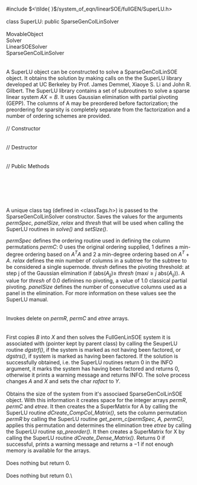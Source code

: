 \
\#include $<\tilde{
}$/system_of_eqn/linearSOE/fullGEN/SuperLU.h$>$\
\
class SuperLU: public SparseGenColLinSolver\
\
MovableObject\
Solver\
LinearSOESolver\
SparseGenColLinSolver\
\
\
A SuperLU object can be constructed to solve a SparseGenColLinSOE
object. It obtains the solution by making calls on the the SuperLU
library developed at UC Berkeley by Prof. James Demmel, Xiaoye S. Li and
John R. Gilbert. The SuperLU library contains a set of subroutines to
solve a sparse linear system $AX=B$. It uses Gaussian elimination with
partial pivoting (GEPP). The columns of A may be preordered before
factorization; the preordering for sparsity is completely separate from
the factorization and a number of ordering schemes are provided.\
\
// Constructor\
\
\
// Destructor\
\
\
// Public Methods\
\
\
\
\
\
\
A unique class tag (defined in $<$classTags.h$>$) is passed to the
SparseGenColLinSolver constructor. Saves the values for the arguments
*permSpec*, *panelSize*, *relax* and *thresh* that will be used when
calling the SuperLU routines in *solve()* and *setSize()*.

*permSpec* defines the ordering routine used in defining the column
permutations *permC*: $0$ uses the original ordering supplied, $1$
defines a min-degree ordering based on $A^TA$ and $2$ a min-degree
ordering based on $A^T + A$. *relax* defines the min number of columns
in a subtree for the subtree to be considered a single supernode.
*thresh* defines the pivoting threshold: at step j of the Gaussian
elimination if (abs$(A_{jj}) \ge$ *thresh* (max$i \ge j$ abs($A_{ij}$)).
A value for *thresh* of $0.0$ definines no pivoting, a value of $1.0$
classical partial pivoting. *panelSize* defines the number of
consecutive columns used as a panel in the elimination. For more
information on these values see the SuperLU manual.\
\
\
Invokes delete on *permR*, *permC* and *etree* arrays.\
\
\
First copies $B$ into $X$ and then solves the FullGenLinSOE system it is
associated with (pointer kept by parent class) by calling the SeuperLU
routine *dgstrf()*, if the system is marked as not having been factored,
or *dgstrs()*, if system is marked as having been factored. If the
solution is successfully obtained, i.e. the SuperLU routines return $0$
in the INFO argument, it marks the system has having been factored and
returns $0$, otherwise it prints a warning message and returns INFO. The
solve process changes $A$ and $X$ and sets the char *rafact* to *Y*.\
\
Obtains the size of the system from it's associaed SparseGenColLinSOE
object. With this information it creates space for the integer arrays
*permR*, *permC* and *etree*. It then creates the a SuperMatrix for A by
calling the SuperLU routine *dCreate_CompCol_Matrix()*, sets the column
permutation *permR* by calling the SuperLU routine *get_perm_c(permSpec,
A, permC)*, applies this permutation and determines the elimination tree
*etree* by calling the SuperLU routine *sp_preorder()*. It then creates
a SuperMatrix for X by calling the SuperLU routine
*dCreate_Dense_Matrix()*. Returns $0$ if successful, prints a warning
message and returns a $-1$ if not enough memory is available for the
arrays.\
\
Does nothing but return $0$.\
\
Does nothing but return $0$.\
